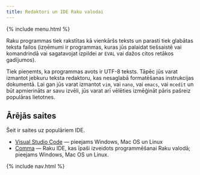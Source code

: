 ```yaml
---
title: Redaktori un IDE Raku valodai
---
```


{% include menu.html %}

Raku programmas tiek rakstītas kā vienkāršs teksts un parasti tiek glabātas teksta failos (izņēmumi ir programmas, kuras jūs palaidat tiešsaistē vai komandrindā vai sagatavojat izpildei ar `EVAL` vai dažos citos retākos gadījumos).

Tiek pieņemts, ka programmas avots ir UTF-8 teksts. Tāpēc jūs varat izmantot jebkuru teksta redaktoru, kas nesaglabā formatēšanas instrukcijas dokumentā. Lai gan jūs varat izmantot `vim`, vai `nano`, vai `emacs`, vai `mcedit` un būt apmierināts ar savu izvēli, jūs varat arī vēlēties izmēģināt pāris pašreiz populāras lietotnes.

## Ārējās saites

Šeit ir saites uz populāriem IDE.

* [Visual Studio Code](https://code.visualstudio.com/) — pieejams Windows, Mac OS un Linux
* [Comma](https://commaide.com) — Raku IDE, kas īpaši izveidots programmēšanai Raku valodā; pieejams Windows, Mac OS un Linux.

{% include nav.html %}